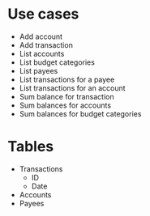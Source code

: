 # Use cases
* Add account
* Add transaction
* List accounts
* List budget categories
* List payees
* List transactions for a payee
* List transactions for an account
* Sum balance for transaction
* Sum balances for accounts
* Sum balances for budget categories

# Tables
* Transactions
	* ID
	* Date
* Accounts
* Payees
